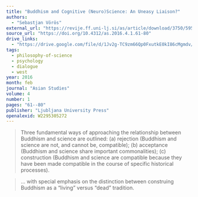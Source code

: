 ```yaml
---
title: "Buddhism and Cognitive (Neuro)Science: An Uneasy Liaison?"
authors:
  - "Sebastjan Vörös"
external_url: "https://revije.ff.uni-lj.si/as/article/download/3750/5952"
source_url: "https://doi.org/10.4312/as.2016.4.1.61-80"
drive_links:
  - "https://drive.google.com/file/d/1Jv2g-TC9zm66Qp0FxutkE0kI86cMgmdv/view?usp=drivesdk"
tags:
  - philosophy-of-science
  - psychology
  - dialogue
  - west
year: 2016
month: feb
journal: "Asian Studies"
volume: 4
number: 1
pages: "61--80"
publisher: "Ljubljana University Press"
openalexid: W2295305272
---
```



> Three fundamental ways of approaching the relationship between Buddhism and science are outlined: (a) rejection (Buddhism and science are not, and cannot be, compatible); (b) acceptance (Buddhism and science share important commonalities); (c) construction (Buddhism and science are compatible because they have been made compatible in the course of specific historical processes).

> ... with special emphasis on the distinction between construing Buddhism as a “living” versus “dead” tradition.

